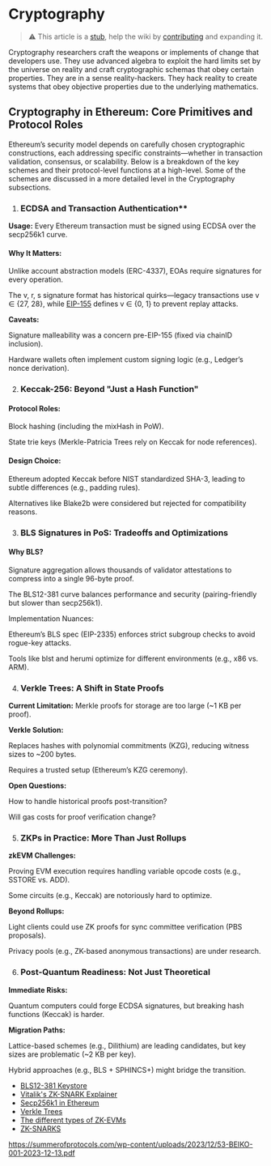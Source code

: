 # Cryptography

> :warning: This article is a [stub](https://en.wikipedia.org/wiki/Wikipedia:Stub), help the wiki by [contributing](/contributing.md) and expanding it.

Cryptography researchers craft the weapons or implements of change that developers use. They use advanced algebra to exploit the hard limits set by the universe on reality and craft cryptographic schemas that obey certain properties. They are in a sense reality-hackers. They hack reality to create systems that obey objective properties due to the underlying mathematics. 

## Cryptography in Ethereum: Core Primitives and Protocol Roles

Ethereum’s security model depends on carefully chosen cryptographic constructions, each addressing specific constraints—whether in transaction validation, consensus, or scalability. Below is a breakdown of the key schemes and their protocol-level functions at a high-level. Some of the schemes are discussed in a more detailed level in the Cryptography subsections.

1. ### ECDSA and Transaction Authentication**
**Usage:** Every Ethereum transaction must be signed using ECDSA over the secp256k1 curve.

#### Why It Matters:

Unlike account abstraction models (ERC-4337), EOAs require signatures for every operation.

The v, r, s signature format has historical quirks—legacy transactions use v ∈ {27, 28}, while [EIP-155](https://eips.ethereum.org/EIPS/eip-155) defines v ∈ {0, 1} to prevent replay attacks.

**Caveats:**

Signature malleability was a concern pre-EIP-155 (fixed via chainID inclusion).

Hardware wallets often implement custom signing logic (e.g., Ledger’s nonce derivation).

2. ### Keccak-256: Beyond "Just a Hash Function"

#### Protocol Roles:

Block hashing (including the mixHash in PoW).

State trie keys (Merkle-Patricia Trees rely on Keccak for node references).

#### Design Choice:

Ethereum adopted Keccak before NIST standardized SHA-3, leading to subtle differences (e.g., padding rules).

Alternatives like Blake2b were considered but rejected for compatibility reasons.

3. ### BLS Signatures in PoS: Tradeoffs and Optimizations
#### Why BLS?

Signature aggregation allows thousands of validator attestations to compress into a single 96-byte proof.

The BLS12-381 curve balances performance and security (pairing-friendly but slower than secp256k1).

Implementation Nuances:

Ethereum’s BLS spec (EIP-2335) enforces strict subgroup checks to avoid rogue-key attacks.

Tools like <name>blst</name> and <name>herumi</name> optimize for different environments (e.g., x86 vs. ARM).

4. ### Verkle Trees: A Shift in State Proofs
**Current Limitation:** Merkle proofs for storage are too large (~1 KB per proof).

**Verkle Solution:**

Replaces hashes with polynomial commitments (KZG), reducing witness sizes to ~200 bytes.

Requires a trusted setup (Ethereum’s KZG ceremony).

**Open Questions:**

How to handle historical proofs post-transition?

Will gas costs for proof verification change?

5. ### ZKPs in Practice: More Than Just Rollups
**zkEVM Challenges:**

Proving EVM execution requires handling variable opcode costs (e.g., SSTORE vs. ADD).

Some circuits (e.g., Keccak) are notoriously hard to optimize.

**Beyond Rollups:**

Light clients could use ZK proofs for sync committee verification (PBS proposals).

Privacy pools (e.g., ZK-based anonymous transactions) are under research.

6. ### Post-Quantum Readiness: Not Just Theoretical
**Immediate Risks:**

Quantum computers could forge ECDSA signatures, but breaking hash functions (Keccak) is harder.

**Migration Paths:**

Lattice-based schemes (e.g., Dilithium) are leading candidates, but key sizes are problematic (~2 KB per key).

Hybrid approaches (e.g., BLS + SPHINCS+) might bridge the transition.


- [BLS12-381 Keystore](https://eips.ethereum.org/EIPS/eip-2335)
- [Vitalik's ZK-SNARK Explainer](https://vitalik.eth.limo/general/2021/01/26/snarks.html)
- [Secp256k1 in Ethereum](https://ethereum.org/en/developers/docs/evm/)
- [Verkle Trees](https://verkle.info/)
- [The different types of ZK-EVMs](https://vitalik.eth.limo/general/2022/08/04/zkevm.html)
- [ZK-SNARKS](https://eprint.iacr.org/2018/046)

https://summerofprotocols.com/wp-content/uploads/2023/12/53-BEIKO-001-2023-12-13.pdf